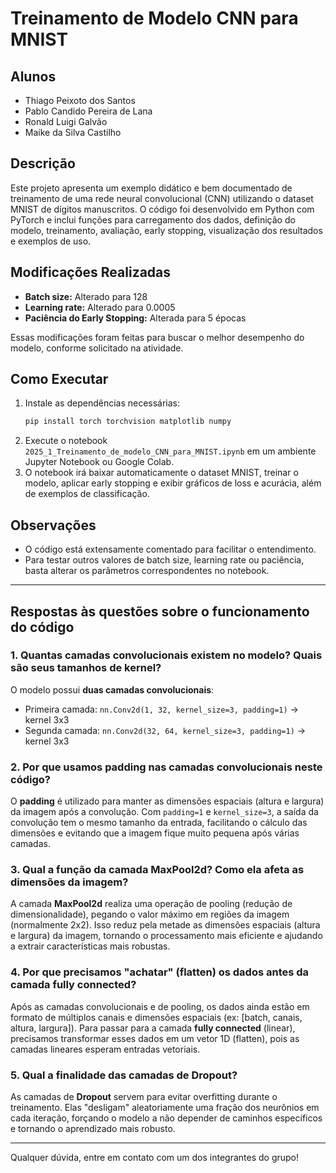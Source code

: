 # Treinamento de Modelo CNN para MNIST

## Alunos
- Thiago Peixoto dos Santos
- Pablo Candido Pereira de Lana
- Ronald Luigi Galvão
- Maike da Silva Castilho

## Descrição
Este projeto apresenta um exemplo didático e bem documentado de treinamento de uma rede neural convolucional (CNN) utilizando o dataset MNIST de dígitos manuscritos. O código foi desenvolvido em Python com PyTorch e inclui funções para carregamento dos dados, definição do modelo, treinamento, avaliação, early stopping, visualização dos resultados e exemplos de uso.

## Modificações Realizadas
- **Batch size:** Alterado para 128
- **Learning rate:** Alterado para 0.0005
- **Paciência do Early Stopping:** Alterada para 5 épocas

Essas modificações foram feitas para buscar o melhor desempenho do modelo, conforme solicitado na atividade.

## Como Executar
1. Instale as dependências necessárias:
   ```bash
   pip install torch torchvision matplotlib numpy
   ```
2. Execute o notebook `2025_1_Treinamento_de_modelo_CNN_para_MNIST.ipynb` em um ambiente Jupyter Notebook ou Google Colab.
3. O notebook irá baixar automaticamente o dataset MNIST, treinar o modelo, aplicar early stopping e exibir gráficos de loss e acurácia, além de exemplos de classificação.

## Observações
- O código está extensamente comentado para facilitar o entendimento.
- Para testar outros valores de batch size, learning rate ou paciência, basta alterar os parâmetros correspondentes no notebook.

---

## Respostas às questões sobre o funcionamento do código

### 1. Quantas camadas convolucionais existem no modelo? Quais são seus tamanhos de kernel?
O modelo possui **duas camadas convolucionais**:
- Primeira camada: `nn.Conv2d(1, 32, kernel_size=3, padding=1)` → kernel 3x3
- Segunda camada: `nn.Conv2d(32, 64, kernel_size=3, padding=1)` → kernel 3x3

### 2. Por que usamos padding nas camadas convolucionais neste código?
O **padding** é utilizado para manter as dimensões espaciais (altura e largura) da imagem após a convolução. Com `padding=1` e `kernel_size=3`, a saída da convolução tem o mesmo tamanho da entrada, facilitando o cálculo das dimensões e evitando que a imagem fique muito pequena após várias camadas.

### 3. Qual a função da camada MaxPool2d? Como ela afeta as dimensões da imagem?
A camada **MaxPool2d** realiza uma operação de pooling (redução de dimensionalidade), pegando o valor máximo em regiões da imagem (normalmente 2x2). Isso reduz pela metade as dimensões espaciais (altura e largura) da imagem, tornando o processamento mais eficiente e ajudando a extrair características mais robustas.

### 4. Por que precisamos "achatar" (flatten) os dados antes da camada fully connected?
Após as camadas convolucionais e de pooling, os dados ainda estão em formato de múltiplos canais e dimensões espaciais (ex: [batch, canais, altura, largura]). Para passar para a camada **fully connected** (linear), precisamos transformar esses dados em um vetor 1D (flatten), pois as camadas lineares esperam entradas vetoriais.

### 5. Qual a finalidade das camadas de Dropout?
As camadas de **Dropout** servem para evitar overfitting durante o treinamento. Elas "desligam" aleatoriamente uma fração dos neurônios em cada iteração, forçando o modelo a não depender de caminhos específicos e tornando o aprendizado mais robusto.

---

Qualquer dúvida, entre em contato com um dos integrantes do grupo! 